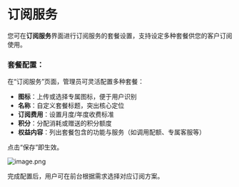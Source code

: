 # **订阅服务**

您可在**订阅服务**界面进行订阅服务的套餐设置，支持设定多种套餐供您的客户订阅使用。

### **套餐配置：**

在“订阅服务”页面，管理员可灵活配置多种套餐：

* **图标**：上传或选择专属图标，便于用户识别
* **名称**：自定义套餐标题，突出核心定位
* **订阅费用**：设置月度/年度收费标准
* **积分**：分配消耗或赠送的积分额度
* **权益内容**：列出套餐包含的功能与服务（如调用配额、专属客服等）

点击“保存”即生效。

![image.png](http://kmdev.53ai.com/api/preview/67008e67d091fa1cc57bc985eb38ba5f.png)

完成配置后，用户可在前台根据需求选择对应订阅方案。

